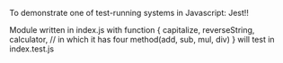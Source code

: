 To demonstrate one of test-running systems in Javascript: Jest!!

Module written in index.js with function 
{
    capitalize, 
    reverseString,
    calculator, // in which it has four method(add, sub, mul, div)
}
will test in index.test.js